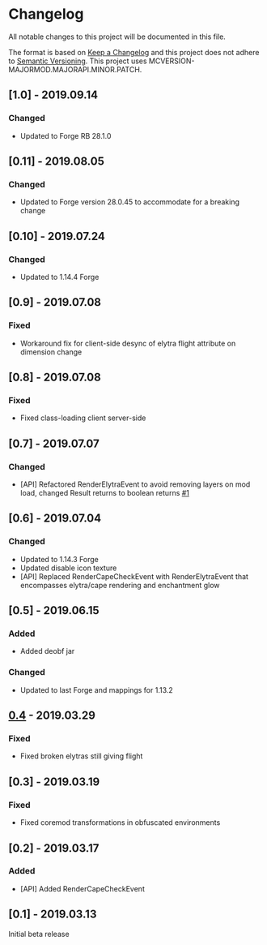 # Changelog
All notable changes to this project will be documented in this file.

The format is based on [Keep a Changelog](http://keepachangelog.com/en/1.0.0/) and this project does not adhere to [Semantic Versioning](http://semver.org/spec/v2.0.0.html).
This project uses MCVERSION-MAJORMOD.MAJORAPI.MINOR.PATCH.

## [1.0] - 2019.09.14
### Changed
- Updated to Forge RB 28.1.0

## [0.11] - 2019.08.05
### Changed
- Updated to Forge version 28.0.45 to accommodate for a breaking change

## [0.10] - 2019.07.24
### Changed
- Updated to 1.14.4 Forge

## [0.9] - 2019.07.08
### Fixed
- Workaround fix for client-side desync of elytra flight attribute on dimension change

## [0.8] - 2019.07.08
### Fixed
- Fixed class-loading client server-side

## [0.7] - 2019.07.07
### Changed
- [API] Refactored RenderElytraEvent to avoid removing layers on mod load, changed Result returns to boolean returns [#1](https://github.com/TheIllusiveC4/Caelus/issues/1)

## [0.6] - 2019.07.04
### Changed
- Updated to 1.14.3 Forge
- Updated disable icon texture
- [API] Replaced RenderCapeCheckEvent with RenderElytraEvent that encompasses elytra/cape rendering and enchantment glow

## [0.5] - 2019.06.15
### Added
- Added deobf jar

### Changed
- Updated to last Forge and mappings for 1.13.2

## [0.4](https://github.com/TheIllusiveC4/Caelus/compare/cc44c517e2b5617b1a931471cade368eafc8f860...master) - 2019.03.29
### Fixed
- Fixed broken elytras still giving flight

## [0.3] - 2019.03.19
### Fixed
- Fixed coremod transformations in obfuscated environments

## [0.2] - 2019.03.17
### Added
- [API] Added RenderCapeCheckEvent

## [0.1] - 2019.03.13
Initial beta release